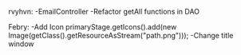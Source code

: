 rvyhvn:
-EmailController
-Refactor getAll functions in DAO

Febry:
-Add Icon 
primaryStage.getIcons().add(new Image(getClass().getResourceAsStream("path.png")));
-Change title window